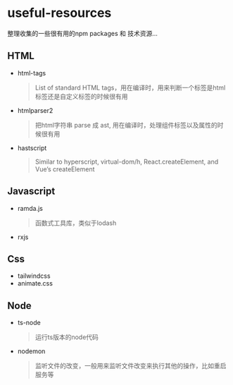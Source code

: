 # useful-resources
整理收集的一些很有用的npm packages 和 技术资源...

## HTML
- html-tags
  > List of standard HTML tags，用在编译时，用来判断一个标签是html标签还是自定义标签的时候很有用
- htmlparser2
  > 把html字符串 parse 成 ast, 用在编译时，处理组件标签以及属性的时候很有用
- hastscript
  > Similar to hyperscript, virtual-dom/h, React.createElement, and Vue’s createElement

## Javascript
- ramda.js
  > 函数式工具库，类似于lodash
- rxjs

## Css
- tailwindcss
- animate.css

## Node
- ts-node
  > 运行ts版本的node代码
- nodemon
  > 监听文件的改变，一般用来监听文件改变来执行其他的操作，比如重启服务等
